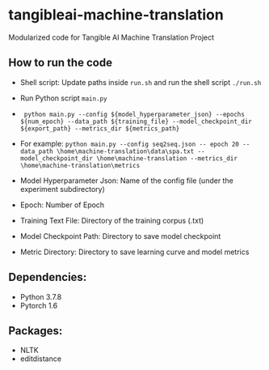 # tangibleai-machine-translation
Modularized code for Tangible AI Machine Translation Project

## How to run the code
- Shell script: Update paths inside ```run.sh``` and run the shell script ```./run.sh```
- Run Python script ```main.py``` 
- ``` python main.py --config ${model_hyperparameter_json} --epochs ${num_epoch} --data_path ${training_file} --model_checkpoint_dir ${export_path} --metrics_dir ${metrics_path}```

- For example:
``` python main.py --config seq2seq.json -- epoch 20 --data_path \home\machine-translation\data\spa.txt --model_checkpoint_dir \home\machine-translation --metrics_dir \home\machine-translation\metrics ```

- Model Hyperparameter Json: Name of the config file (under the experiment subdirectory)
- Epoch: Number of Epoch
- Training Text File: Directory of the training corpus (.txt)
- Model Checkpoint Path: Directory to save model checkpoint
- Metric Directory: Directory to save learning curve and model metrics

## Dependencies:
- Python 3.7.8
- Pytorch 1.6

## Packages:
- NLTK
- editdistance
